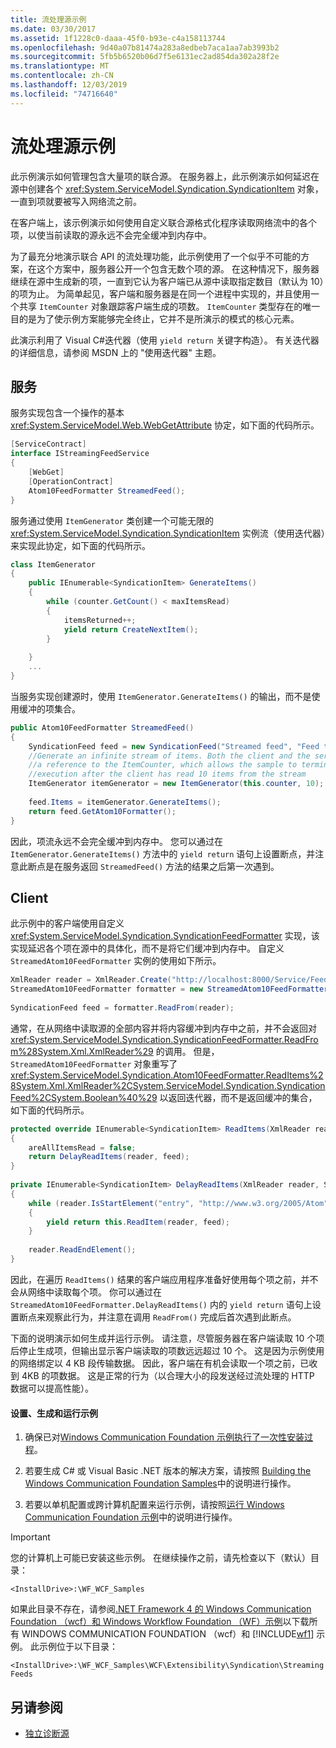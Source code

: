 ```yaml
---
title: 流处理源示例
ms.date: 03/30/2017
ms.assetid: 1f1228c0-daaa-45f0-b93e-c4a158113744
ms.openlocfilehash: 9d40a07b81474a283a8edbeb7aca1aa7ab3993b2
ms.sourcegitcommit: 5fb5b6520b06d7f5e6131ec2ad854da302a28f2e
ms.translationtype: MT
ms.contentlocale: zh-CN
ms.lasthandoff: 12/03/2019
ms.locfileid: "74716640"
---
```

# <a name="streaming-feeds-sample"></a>流处理源示例
此示例演示如何管理包含大量项的联合源。 在服务器上，此示例演示如何延迟在源中创建各个 <xref:System.ServiceModel.Syndication.SyndicationItem> 对象，一直到项就要被写入网络流之前。  
  
 在客户端上，该示例演示如何使用自定义联合源格式化程序读取网络流中的各个项，以使当前读取的源永远不会完全缓冲到内存中。  
  
 为了最充分地演示联合 API 的流处理功能，此示例使用了一个似乎不可能的方案，在这个方案中，服务器公开一个包含无数个项的源。 在这种情况下，服务器继续在源中生成新的项，一直到它认为客户端已从源中读取指定数目（默认为 10）的项为止。 为简单起见，客户端和服务器是在同一个进程中实现的，并且使用一个共享 `ItemCounter` 对象跟踪客户端生成的项数。 `ItemCounter` 类型存在的唯一目的是为了使示例方案能够完全终止，它并不是所演示的模式的核心元素。  
  
 此演示利用了 Visual C#迭代器（使用 `yield return` 关键字构造）。 有关迭代器的详细信息，请参阅 MSDN 上的 "使用迭代器" 主题。  
  
## <a name="service"></a>服务  
 服务实现包含一个操作的基本 <xref:System.ServiceModel.Web.WebGetAttribute> 协定，如下面的代码所示。  
  
```csharp  
[ServiceContract]  
interface IStreamingFeedService  
{  
    [WebGet]  
    [OperationContract]  
    Atom10FeedFormatter StreamedFeed();  
}  
```  
  
 服务通过使用 `ItemGenerator` 类创建一个可能无限的 <xref:System.ServiceModel.Syndication.SyndicationItem> 实例流（使用迭代器）来实现此协定，如下面的代码所示。  
  
```csharp
class ItemGenerator  
{  
    public IEnumerable<SyndicationItem> GenerateItems()  
    {  
        while (counter.GetCount() < maxItemsRead)  
        {  
            itemsReturned++;  
            yield return CreateNextItem();  
        }  
  
    }  
    ...  
}  
```  
  
 当服务实现创建源时，使用 `ItemGenerator.GenerateItems()` 的输出，而不是使用缓冲的项集合。  
  
```csharp
public Atom10FeedFormatter StreamedFeed()  
{  
    SyndicationFeed feed = new SyndicationFeed("Streamed feed", "Feed to test streaming", null);  
    //Generate an infinite stream of items. Both the client and the service share  
    //a reference to the ItemCounter, which allows the sample to terminate  
    //execution after the client has read 10 items from the stream  
    ItemGenerator itemGenerator = new ItemGenerator(this.counter, 10);  
  
    feed.Items = itemGenerator.GenerateItems();  
    return feed.GetAtom10Formatter();  
}  
```  
  
 因此，项流永远不会完全缓冲到内存中。 您可以通过在 `ItemGenerator.GenerateItems()` 方法中的 `yield return` 语句上设置断点，并注意此断点是在服务返回 `StreamedFeed()` 方法的结果之后第一次遇到。  
  
## <a name="client"></a>Client  
 此示例中的客户端使用自定义 <xref:System.ServiceModel.Syndication.SyndicationFeedFormatter> 实现，该实现延迟各个项在源中的具体化，而不是将它们缓冲到内存中。 自定义 `StreamedAtom10FeedFormatter` 实例的使用如下所示。  
  
```csharp  
XmlReader reader = XmlReader.Create("http://localhost:8000/Service/Feeds/StreamedFeed");  
StreamedAtom10FeedFormatter formatter = new StreamedAtom10FeedFormatter(counter);  
  
SyndicationFeed feed = formatter.ReadFrom(reader);  
```  
  
 通常，在从网络中读取源的全部内容并将内容缓冲到内存中之前，并不会返回对 <xref:System.ServiceModel.Syndication.SyndicationFeedFormatter.ReadFrom%28System.Xml.XmlReader%29> 的调用。 但是，`StreamedAtom10FeedFormatter` 对象重写了 <xref:System.ServiceModel.Syndication.Atom10FeedFormatter.ReadItems%28System.Xml.XmlReader%2CSystem.ServiceModel.Syndication.SyndicationFeed%2CSystem.Boolean%40%29> 以返回迭代器，而不是返回缓冲的集合，如下面的代码所示。  
  
```csharp  
protected override IEnumerable<SyndicationItem> ReadItems(XmlReader reader, SyndicationFeed feed, out bool areAllItemsRead)  
{  
    areAllItemsRead = false;  
    return DelayReadItems(reader, feed);  
}  
  
private IEnumerable<SyndicationItem> DelayReadItems(XmlReader reader, SyndicationFeed feed)  
{  
    while (reader.IsStartElement("entry", "http://www.w3.org/2005/Atom"))  
    {  
        yield return this.ReadItem(reader, feed);  
    }  
  
    reader.ReadEndElement();  
}  
```  
  
 因此，在遍历 `ReadItems()` 结果的客户端应用程序准备好使用每个项之前，并不会从网络中读取每个项。 你可以通过在 `StreamedAtom10FeedFormatter.DelayReadItems()` 内的 `yield return` 语句上设置断点来观察此行为，并注意在调用 `ReadFrom()` 完成后首次遇到此断点。  
  
 下面的说明演示如何生成并运行示例。 请注意，尽管服务器在客户端读取 10 个项后停止生成项，但输出显示客户端读取的项数远远超过 10 个。 这是因为示例使用的网络绑定以 4 KB 段传输数据。 因此，客户端在有机会读取一个项之前，已收到 4KB 的项数据。 这是正常的行为（以合理大小的段发送经过流处理的 HTTP 数据可以提高性能）。  
  
#### <a name="to-set-up-build-and-run-the-sample"></a>设置、生成和运行示例  
  
1. 确保已对[Windows Communication Foundation 示例执行了一次性安装过程](../../../../docs/framework/wcf/samples/one-time-setup-procedure-for-the-wcf-samples.md)。  
  
2. 若要生成 C# 或 Visual Basic .NET 版本的解决方案，请按照 [Building the Windows Communication Foundation Samples](../../../../docs/framework/wcf/samples/building-the-samples.md)中的说明进行操作。  
  
3. 若要以单机配置或跨计算机配置来运行示例，请按照[运行 Windows Communication Foundation 示例](../../../../docs/framework/wcf/samples/running-the-samples.md)中的说明进行操作。  
  
> [!IMPORTANT]
> 您的计算机上可能已安装这些示例。 在继续操作之前，请先检查以下（默认）目录：  
>   
> `<InstallDrive>:\WF_WCF_Samples`  
>   
> 如果此目录不存在，请参阅[.NET Framework 4 的 Windows Communication Foundation （wcf）和 Windows Workflow Foundation （WF）示例](https://www.microsoft.com/download/details.aspx?id=21459)以下载所有 WINDOWS COMMUNICATION FOUNDATION （wcf）和 [!INCLUDE[wf1](../../../../includes/wf1-md.md)] 示例。 此示例位于以下目录：  
>   
> `<InstallDrive>:\WF_WCF_Samples\WCF\Extensibility\Syndication\StreamingFeeds`  
  
## <a name="see-also"></a>另请参阅

- [独立诊断源](../../../../docs/framework/wcf/samples/stand-alone-diagnostics-feed-sample.md)
